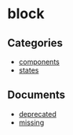 # block


## Categories
- [components](./components/README.md)
- [states](./states/README.md)

## Documents
- [deprecated](deprecated.md)
- [missing](missing.md)